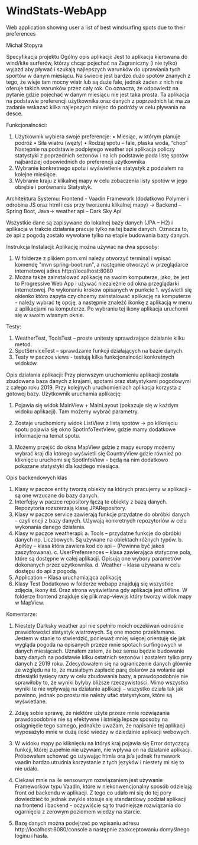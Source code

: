 # WindStats-WebApp
Web application showing user a list of best windsurfing spots due to their preferences


Michał Stopyra

Specyfikacja projektu
Ogólny opis aplikacji:
Jest to aplikacja kierowana do wind/kite surferów, którzy chcąc pojechać na
Zagraniczny (i nie tylko) wyjazd aby pływać i szukają najlepszych warunków do uprawiania tych
sportów w danym miesiącu. Na świecie jest bardzo dużo spotów znanych z tego, że
wieje tam mocny wiatr lub są duże fale, jednak żaden z nich nie oferuje takich
warunków przez cały rok. Co oznacza, że odpowiedź na pytanie gdzie pojechać w
danym miesiącu nie jest taka prosta. Ta aplikacja na podstawie preferencji
użytkownika oraz danych z poprzednich lat ma za zadanie wskazać kilka najlepszych
miejsc do podróży w celu pływania na desce.

Funkcjonalności:
1. Użytkownik wybiera swoje preferencje:
    • Miesiąc, w którym planuje podróż
    • Siła wiatru (węzły)
    •  Rodzaj spotu – fale, płaska woda, “chop”
Następnie na podstawie podpiętego weather api aplikacja policzy statystyki z
poprzednich sezonów i na ich podstawie poda listę spotów najbardziej
odpowiednich do preferencji użytkownika
2. Wybranie konkretnego spotu i wyświetlenie statystyk z podziałem na kolejne
miesiące.
3. Wybranie kraju z klikalnej mapy w celu zobaczenia listy spotów w jego obrębie i porównaniu
Statystyk.

Architektura Systemu:
Frontend - Vaadin Framework (dodatkowo Polymer i odrobina JS oraz html i css przy tworzeniu klikalnej mapy) ->
Backend – Spring Boot, Java-> weather api – Dark Sky Api 



Wszystkie dane są zapisywane do lokalnej bazy danych (JPA – H2) i aplikacja w trakcie działania pracuje tylko na tej bazie danych. Oznacza to, że api z pogodą zostało wywołane tylko na etapie budowania bazy danych.

Instrukcja Instalacji:
Aplikację można używać na dwa sposoby:
  
  1. W folderze z plikiem pom.xml należy otworzyć terminal i wpisać komendę
"mvn spring-boot:run", a następnie otworzyć w przeglądarce internetowej
adres http://localhost:8080
 2. Można także zainstalować aplikację na swoim komputerze, jako, że jest to Progressive Web App i używać niezależnie od okna przeglądarki internetowej. Po wykonaniu kroków opisanych w punkcie 1. wyświetli się okienko któro zapyta czy chcemy zainstalować aplikację na komputerze - należy wybrać tę opcję, a następnie znaleźć ikonkę z aplikacją w menu z aplikacjami na komputerze. Po wybraniu tej ikony aplikacja uruchomii się w swoim własnym oknie.


Testy:

   1. WeatherTest, ToolsTest – proste unitesty sprawdzające działanie kilku metod.
   2. SpotServiceTest – sprawdzanie funkcji działających na bazie danych.
   3. Testy w paczce views - testują kilka funkcjonalności konkretnych widoków.

Opis działania aplikacji:
Przy pierwszym uruchomieniu aplikacji została zbudowana baza danych z krajami, spotami oraz statystykami pogodowymi z całego roku 2019. Przy kolejnych uruchomieniach aplikacja korzysta z gotowej bazy.
Użytkownik uruchamia aplikację:
   
   1. Pojawia się widok MainView + MainLayout (pokazuje się w każdym widoku aplikacji). Tam możemy wybrać parametry.
   
   2. Zostaje uruchomiony widok ListView z listą spotów -> po kliknięciu spotu pojawia się okno SpotInfoTextView, gdzie mamy dodatkowe informacje na temat spotu.
   
   3. Możemy przejść do okna MapView gdzie z mapy europy możemy wybrać kraj dla którego wyświetli się CountryView gdzie również po kliknięciu uruchomi się SpotInfoView - będą na nim dodatkowo pokazane statystyki dla każdego miesiąca.

Opis backendowych klas
    
   1. Klasy w paczce entity tworzą obiekty na których pracujemy w aplikacji - są one wrzucane do bazy danych.
   2. Interfejsy w paczce repository łączą te obiekty z bazą danych. Repozytoria rozszerzają klasę JPARepository.
   3. Klasy w paczce service zawierają funkcje przydatne do obróbki danych – czyli encji z bazy danych. Używają konkretnych repozytoriów w celu wykonania danego działania.
   4. Klasy w paczce weatherapi:
        a. Tools – przydatne funkcje do obróbki danych np. Liczbowych. Są używane na obiektach różnych typów.
        b. ApiKey – klasa która zawiera kod do api – (Powinna być jakoś zaszyfrowana).
        c. UserPrefenrences – klasa zawierająca statyczne pola, które są dostępne w całej aplikacji. Opisują one wybory parametrów dokonanych przez użytkownika.
        d. Weather – klasa używana w celu dostępu do api z pogodą.
   5. Application – Klasa uruchamiająca aplikację
   6. Klasy Test
Dodatkowo w folderze webapp znajdują się wszystkie zdjęcia, ikony itd. Oraz strona wyświetlana gdy aplikacja jest offline.
W folderze frontend znajduje się plik map-view.js który tworzy widok mapy w MapView.

Komentarze:
    
   1. Niestety Darksky weather api nie spełniło moich oczekiwań odnośnie prawidłowości statystyk wiatrowych. Są one mocno przekłamane. Jestem w stanie to stwierdzić, ponieważ mniej więcej orientuję się jak wygląda pogoda na opisanych przeze mnie spotach surfingowych w danych miesiącach. Uznałem zatem, że bez sensu będzie budowanie bazy danych na podstawie kilku ostatnich sezonów i zostałem tylko przy danych z 2019 roku. Zdecydowałem się na ograniczenie danych głównie ze względu na to, że musiałbym zapłacić parę dolarów za wołanie api dziesiątki tysięcy razy w celu zbudowania bazy, a prawdopodobnie nie sprawiłoby to, że wyniki byłyby bliższe rzeczywistości. Mimo wszystko wyniki te nie wpływają na działanie aplikacji – wszystko działa tak jak powinno, jednak po prostu nie należy ufać statystykom, które są wyświetlane.
   
   2. Zdaję sobie sprawę, że niektóre użyte przeze mnie rozwiązania prawdopodobnie nie są efektywne i istnieją lepsze sposoby na osiągnięcie tego samego, jednakże uważam, że napisanie tej aplikacji wyposażyło mnie w dużą ilość wiedzy w dziedzinie aplikacji webowych.
    
   3. W widoku mapy po kliknięciu na któryś kraj pojawia się Error dotyczący funkcji, której zupełnie nie używam, nie wpływa on na działanie aplikacji. Próbowałem schować go używając htmla ora js’a jednak framework vaadin bardzo utrudnia korzystanie z tych języków i niestety mi się to nie udało. 
    
   4. Ciekawi mnie na ile sensownym rozwiązaniem jest używanie Frameworków typu Vaadin, które w niekonwencjonalny sposób odzielają front od backendu w aplikacji. Z tego co udało mi się do tej pory dowiedzieć to jednak zwykle stosuje się standardowy podział aplikacji na frontend i backend - oczywiście są to trudniejsze rozwiązania  do ogarnięcia z zerowym poziomem wiedzy na starcie.
    
   5. Bazę danych można podejrzeć po wpisaniu adresu http://localhost:8080/console a następnie zaakceptowaniu domyślnego loginu i hasła.
